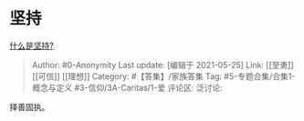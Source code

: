 # 坚持
[什么是坚持?](https://www.zhihu.com/question/321283219/answer/1366693461)

> Author: #0-Anonymity
> Last update: [编辑于 2021-05-25]
> Link: [[至勇]] [[可信]] [[理想]]
> Category: #【答集】/家族答集
> Tag: #5-专题合集/合集1-概念与定义 #3-信仰/3A-Caritas/1-爱
> 评论区:
> 泛讨论:

择善固执。
